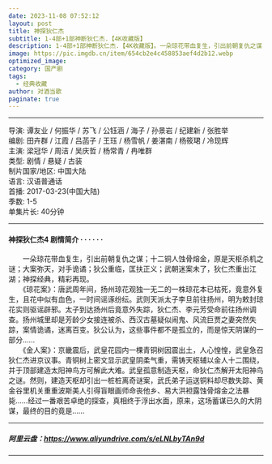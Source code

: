 ```yaml
---
date: 2023-11-08 07:52:12
layout: post
title: 神探狄仁杰
subtitle: 1-4部+1部神断狄仁杰.【4K收藏版】
description: 1-4部+1部神断狄仁杰.【4K收藏版】。一朵琼花带血复生，引出前朝复仇之谋；十二铜人蚀骨熔金，原是天枢杀机之谜；大案弥天，对手诡谲；狄公重临，匡扶正义；武朝迷案未了，狄仁杰重出江湖；神探经典，精彩再现.....
image: https://pic.imgdb.cn/item/654cb2e4c458853aef4d2b12.webp
optimized_image: 
category: 国产剧
tags:
  - 经典收藏
author: 对酒当歌
paginate: true
---
```


---

导演: 谭友业 / 何振华 / 苏飞 / 公钰涵 / 海子 / 孙景岩 / 纪建新 / 张胜举  
编剧: 田卉群 / 江霞 / 吕菡子 / 王珏 / 杨雪帆 / 姜湛南 / 杨筱珺 / 冷现辉  
主演: 梁冠华 / 周洁 / 吴庆哲 / 杨常青 / 冉唯群  
类型: 剧情 / 悬疑 / 古装  
制片国家/地区: 中国大陆  
语言: 汉语普通话  
首播: 2017-03-23(中国大陆)  
季数: 1-5  
单集片长: 40分钟  

---

#### 神探狄仁杰4 剧情简介 · · · · · ·

　　一朵琼花带血复生，引出前朝复仇之谋；十二铜人蚀骨熔金，原是天枢杀机之谜；大案弥天，对手诡谲；狄公重临，匡扶正义；武朝迷案未了，狄仁杰重出江湖；神探经典，精彩再现。  
　　《琼花案》：唐武周年间，扬州琼花观独一无二的一株琼花本已枯死，竟意外复生，且花中似有血色，一时间谣诼纷纭。武则天派太子李旦前往扬州，明为敕封琼花实则驱谣辟邪。太子到达扬州后竟意外失踪，狄仁杰、李元芳受命前往扬州调查。扬州城里却是芳龄少女接连被杀、西汉古墓疑似闹鬼、风流巨贾之妻突然失踪，案情诡谲，迷离百变。狄公认为，这些事件都不是孤立的，而是惊天阴谋的一部分……  
　　《金人案》：京畿震后，武皇花园内一棵青铜树因震出土，人心惶惶，武皇急召狄仁杰进京议事。青铜树上密文显示武皇阴柔气重，需铸天枢辅以金人十二围绕，并于顶部建造太阳神鸟方可解此大难。武皇孤意制造天枢，命狄仁杰解开太阳神鸟之谜。然则，建造天枢却引出一桩桩离奇谜案，武氏弟子运送铜料却尽数失踪、黄金谷里机关重重波斯美人引得盲眼画师命丧他乡、易大洪袒露蚀骨熔金之法暴毙……经过一番艰苦卓绝的探查，真相终于浮出水面，原来，这场蓄谋已久的大阴谋，最终的目的竟是……  

---

##### 阿里云盘：<https://www.aliyundrive.com/s/eLNLbyTAn9d>

---

